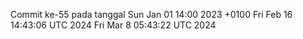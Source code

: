 Commit ke-55 pada tanggal Sun Jan 01 14:00 2023 +0100
Fri Feb 16 14:43:06 UTC 2024
Fri Mar  8 05:43:22 UTC 2024
